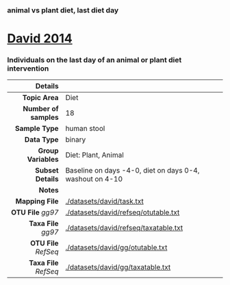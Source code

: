 ### animal vs plant diet, last diet day
# [David 2014]( ../docs/david.html )
### Individuals on the last day of an animal or plant diet intervention

| Details                   |                                                           |
| ------------------------: |-----------------------------------------------------------|
| **Topic Area**                | Diet                                                |
| **Number of samples**         | 18                                         |
| **Sample Type**               | human stool                                         |
| **Data Type**                 | binary                                           |
| **Group Variables**           | Diet: Plant, Animal                                          |
| **Subset Details**            | Baseline on days -4-0, diet on days 0-4, washout on 4-10                                  |
| **Notes**                     |                                          |
| **Mapping File**              | [./datasets/david/task.txt]( ../datasets/david/./datasets/david/task.txt)        |
| **OTU File** *gg97*           | [./datasets/david/refseq/otutable.txt]( ../datasets/david/./datasets/david/refseq/otutable.txt)          |
| **Taxa File** *gg97*          | [./datasets/david/refseq/taxatable.txt]( ../datasets/david/./datasets/david/refseq/taxatable.txt)        |
| **OTU File** *RefSeq*         | [./datasets/david/gg/otutable.txt]( ../datasets/david/./datasets/david/gg/otutable.txt)  |
| **Taxa File** *RefSeq*        | [./datasets/david/gg/taxatable.txt]( ../datasets/david/./datasets/david/gg/taxatable.txt)|